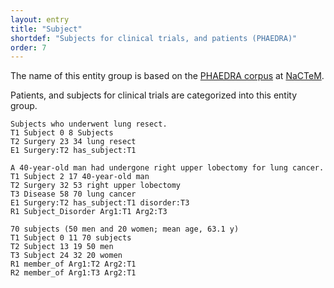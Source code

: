 ```yaml
---
layout: entry
title: "Subject"
shortdef: "Subjects for clinical trials, and patients (PHAEDRA)"
order: 7
---
```


The name of this entity group is based on the <a href="http://www.nactem.ac.uk/">PHAEDRA corpus</a> at <a href="http://www.nactem.ac.uk/">NaCTeM</a>.

<!--
-->

Patients, and subjects for clinical trials are categorized into this entity group.

~~~ ann
Subjects who underwent lung resect.
T1 Subject 0 8 Subjects
T2 Surgery 23 34 lung resect
E1 Surgery:T2 has_subject:T1
~~~
~~~ ann
A 40-year-old man had undergone right upper lobectomy for lung cancer.
T1 Subject 2 17 40-year-old man
T2 Surgery 32 53 right upper lobectomy
T3 Disease 58 70 lung cancer
E1 Surgery:T2 has_subject:T1 disorder:T3
R1 Subject_Disorder Arg1:T1 Arg2:T3
~~~
~~~ ann
70 subjects (50 men and 20 women; mean age, 63.1 y)
T1 Subject 0 11 70 subjects
T2 Subject 13 19 50 men
T3 Subject 24 32 20 women
R1 member_of Arg1:T2 Arg2:T1
R2 member_of Arg1:T3 Arg2:T1
~~~

<!-- details -->
